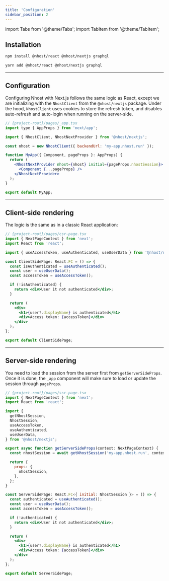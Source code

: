 ```yaml
---
title: 'Configuration'
sidebar_position: 2
---
```


import Tabs from '@theme/Tabs';
import TabItem from '@theme/TabItem';

## Installation

<Tabs>
  <TabItem value="npm" label="npm" default>

```bash
npm install @nhost/react @nhost/nextjs graphql
```

  </TabItem>
  <TabItem value="yarn" label="Yarn">

```bash
yarn add @nhost/react @nhost/nextjs graphql
```

  </TabItem>
</Tabs>

---

## Configuration

Configuring Nhost with Next.js follows the same logic as React, except we are initializing with the `NhostClient` from the `@nhost/nextjs` package.
Under the hood, `NhostClient` uses cookies to store the refresh token, and disables auto-refresh and auto-login when running on the server-side.

```jsx
// {project-root}/pages/_app.tsx
import type { AppProps } from 'next/app';

import { NhostClient, NhostNextProvider } from '@nhost/nextjs';

const nhost = new NhostClient({ backendUrl: 'my-app.nhost.run' });

function MyApp({ Component, pageProps }: AppProps) {
  return (
    <NhostNextProvider nhost={nhost} initial={pageProps.nhostSession}>
      <Component {...pageProps} />
    </NhostNextProvider>
  );
}

export default MyApp;
```

---

## Client-side rendering

The logic is the same as in a classic React application:

```jsx
// {project-root}/pages/csr-page.tsx
import { NextPageContext } from 'next';
import React from 'react';

import { useAccessToken, useAuthenticated, useUserData } from '@nhost/nextjs';

const ClientSidePage: React.FC = () => {
  const isAuthenticated = useAuthenticated();
  const user = useUserData();
  const accessToken = useAccessToken();

  if (!isAuthenticated) {
    return <div>User it not authenticated</div>;
  }

  return (
    <div>
      <h1>{user?.displayName} is authenticated</h1>
      <div>Access token: {accessToken}</div>
    </div>
  );
};

export default ClientSidePage;
```

---

## Server-side rendering

You need to load the session from the server first from `getServerSideProps`. Once it is done, the `_app` component will make sure to load or update the session through `pageProps`.

```jsx
// {project-root}/pages/ssr-page.tsx
import { NextPageContext } from 'next';
import React from 'react';

import {
  getNhostSession,
  NhostSession,
  useAccessToken,
  useAuthenticated,
  useUserData,
} from '@nhost/nextjs';

export async function getServerSideProps(context: NextPageContext) {
  const nhostSession = await getNhostSession('my-app.nhost.run', context);

  return {
    props: {
      nhostSession,
    },
  };
}

const ServerSidePage: React.FC<{ initial: NhostSession }> = () => {
  const authenticated = useAuthenticated();
  const user = useUserData();
  const accessToken = useAccessToken();

  if (!authenticated) {
    return <div>User it not authenticated</div>;
  }

  return (
    <div>
      <h1>{user?.displayName} is authenticated</h1>
      <div>Access token: {accessToken}</div>
    </div>
  );
};

export default ServerSidePage;
```
